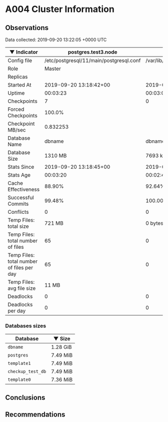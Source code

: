 # A004 Cluster Information #

## Observations ##
Data collected: 2019-09-20 13:22:05 +0000 UTC  

|&#9660;&nbsp;Indicator | postgres.test3.node | postgres.test1.node | postgres.test2.node |
|--------|-------|-------- |-------- |
|Config file |/etc/postgresql/11/main/postgresql.conf|/var/lib/postgresql/11/data1/postgresql.conf|/var/lib/postgresql/11/data2/postgresql.conf|
|Role |Master|<no value>|<no value>|
|Replicas ||<no value>|<no value>|
|Started At |2019-09-20&nbsp;13:18:42+00|2019-09-20 13:18:51+00|2019-09-20 13:18:55+00|
|Uptime |00:03:23|00:03:04|00:03:05|
|Checkpoints |7|0|0|
|Forced Checkpoints |100.0%|<no value>|<no value>|
|Checkpoint MB/sec |0.832253|<no value>|<no value>|
|Database Name |dbname|dbname|dbname|
|Database Size |1310&nbsp;MB|7693 kB|7693 kB|
|Stats Since |2019-09-20&nbsp;13:18:45+00|2019-09-20 13:19:14+00|2019-09-20 13:19:14+00|
|Stats Age |00:03:20|00:02:41|00:02:46|
|Cache Effectiveness |88.90%|92.64%|92.64%|
|Successful Commits |99.48%|100.00%|100.00%|
|Conflicts |0|0|0|
|Temp Files: total size |721&nbsp;MB|0 bytes|0 bytes|
|Temp Files: total number of files |65|0|0|
|Temp Files: total number of files per day |65|0|0|
|Temp Files: avg file size |11&nbsp;MB|<no value>|<no value>|
|Deadlocks |0|0|0|
|Deadlocks per day |0|0|0|


### Databases sizes ###

| Database | &#9660;&nbsp;Size |
|----------|--------|
| `dbname` | 1.28&nbsp;GiB |
| `postgres` | 7.49&nbsp;MiB |
| `template1` | 7.49&nbsp;MiB |
| `checkup_test_db` | 7.49&nbsp;MiB |
| `template0` | 7.36&nbsp;MiB |


## Conclusions ##


## Recommendations ##

